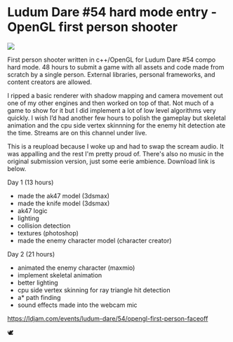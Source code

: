 # Ludum Dare #54 hard mode entry - OpenGL first person shooter 

![](https://www.principiaprogrammatica.com/dump/vlcsnap.png)

First person shooter written in c++/OpenGL for Ludum Dare #54 compo hard mode. 48 hours to submit a game with all assets and code made from scratch by a single person. External libraries, personal frameworks, and content creators are allowed. 

I ripped a basic renderer with shadow mapping and camera movement out one of my other engines and then worked on top of that. Not much of a game to show for it but I did implement a lot of low level algorithms very quickly. I wish I’d had another few hours to polish the gameplay but skeletal animation and the cpu side vertex skinnning for the enemy hit detection ate the time. Streams are on this channel under live.

This is a reupload because I woke up and had to swap the scream audio. It was appalling and the rest I'm pretty proud of. There's also no music in the original submission version, just some eerie ambience. Download link is below. 

Day 1 (13 hours)
* made the ak47 model (3dsmax)
* made the knife model (3dsmax)
* ak47 logic
* lighting
* collision detection
* textures (photoshop)
* made the enemy character model (character creator)

Day 2 (21 hours)
* animated the enemy character (maxmio)
* implement skeletal animation
* better lighting
* cpu side vertex skinning for ray triangle hit detection
* a* path finding
* sound effects made into the webcam mic

https://ldjam.com/events/ludum-dare/54/opengl-first-person-faceoff

🕊️